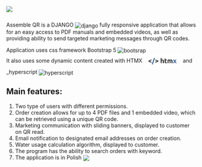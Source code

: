 # <img src="https://github.com/TomPrint/ManualsQR/blob/main/Assemble%20QR.bmp" width="160" height="auto" align="center"/>


Assemble QR is a DJANGO <img src="https://cdn.worldvectorlogo.com/logos/django.svg" alt="django" width="17" height="17" align="center"/>  fully responsive application that allows for an easy access to PDF manuals and embedded videos, as well as providing ability to send targeted marketing messages through QR codes. 

Application uses css framework Bootstrap 5 <img src="https://upload.wikimedia.org/wikipedia/commons/b/b2/Bootstrap_logo.svg"   alt="bootsrap" width="25" height="auto" align="center"/><br />
<a> It also uses some dynamic content created with HTMX  <img src="https://github.com/Klewiu/CutIt/blob/main/htmx_logo.webp"   alt="htmx" width="100" height="auto" align="center"/>
and _hyperscript <img src="https://camo.githubusercontent.com/b952f7af5fec7f541c8d95291a6df1f55c04914b558f324101ad06d94c35cdc2/68747470733a2f2f68797065727363726970742e6f72672f696d672f6c696768745f6c6f676f2e706e67" alt="hyperscript" width="100" height="auto" align="center"/>  

## Main features:
1. Two type of users with different permissions. 
2. Order creation allows for up to 4 PDF files and 1 embedded video, which can be retrieved using a unique QR code.
3. Marketing communication with sliding banners, displayed to customer on QR read.
4. Email notification to designated email addresses on order creation.
5. Water usage calculation algorithm, displayed to customer.
6. The program has the ability to search orders with keyword. 
7. The application is in Polish <img src="https://upload.wikimedia.org/wikipedia/commons/thumb/e/e9/Flag_of_Poland_%28normative%29.svg/360px-Flag_of_Poland_%28normative%29.svg.png" width="20" height="auto" align="center" />
